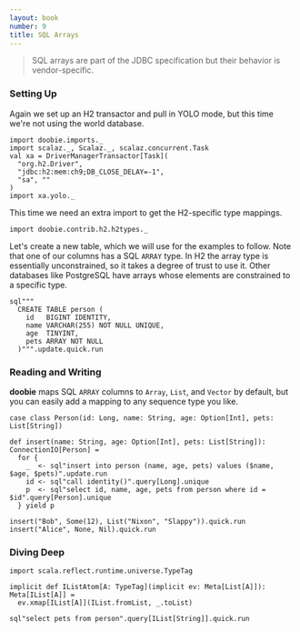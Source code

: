 ```yaml
---
layout: book
number: 9
title: SQL Arrays
---
```


> SQL arrays are part of the JDBC specification but their behavior is vendor-specific.

### Setting Up

Again we set up an H2 transactor and pull in YOLO mode, but this time we're not using the world database.

```tut:silent
import doobie.imports._
import scalaz._, Scalaz._, scalaz.concurrent.Task
val xa = DriverManagerTransactor[Task](
  "org.h2.Driver",                      
  "jdbc:h2:mem:ch9;DB_CLOSE_DELAY=-1",
  "sa", ""                              
)
import xa.yolo._
```

This time we need an extra import to get the H2-specific type mappings.

```tut:silent
import doobie.contrib.h2.h2types._
```

Let's create a new table, which we will use for the examples to follow. Note that one of our columns has a SQL `ARRAY` type. In H2 the array type is essentially unconstrained, so it takes a degree of trust to use it. Other databases like PostgreSQL have arrays whose elements are constrained to a specific type.

```tut
sql"""
  CREATE TABLE person (
    id   BIGINT IDENTITY,
    name VARCHAR(255) NOT NULL UNIQUE,
    age  TINYINT,
    pets ARRAY NOT NULL
  )""".update.quick.run
```

### Reading and Writing

**doobie** maps SQL `ARRAY` columns to `Array`, `List`, and `Vector` by default, but you can easily add a mapping to any sequence type you like.

```tut:silent
case class Person(id: Long, name: String, age: Option[Int], pets: List[String])

def insert(name: String, age: Option[Int], pets: List[String]): ConnectionIO[Person] =
  for {
    _  <- sql"insert into person (name, age, pets) values ($name, $age, $pets)".update.run
    id <- sql"call identity()".query[Long].unique
    p  <- sql"select id, name, age, pets from person where id = $id".query[Person].unique
  } yield p
```

```tut
insert("Bob", Some(12), List("Nixon", "Slappy")).quick.run
insert("Alice", None, Nil).quick.run
```


### Diving Deep

```tut
import scala.reflect.runtime.universe.TypeTag

implicit def IListAtom[A: TypeTag](implicit ev: Meta[List[A]]): Meta[IList[A]] =
  ev.xmap[IList[A]](IList.fromList, _.toList)
```

```tut:silent
sql"select pets from person".query[IList[String]].quick.run
```

